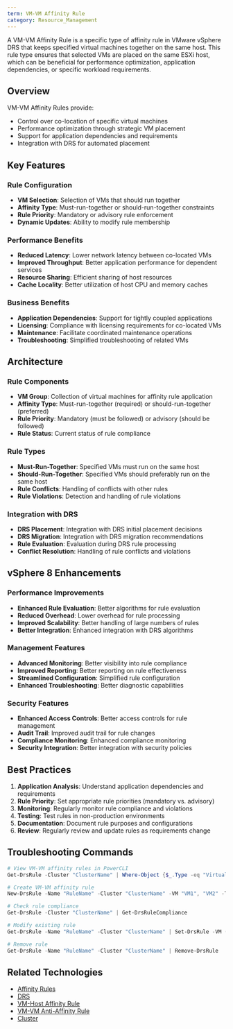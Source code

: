 ```yaml
---
term: VM-VM Affinity Rule
category: Resource_Management
---
```


A VM-VM Affinity Rule is a specific type of affinity rule in VMware vSphere DRS that keeps specified virtual machines together on the same host. This rule type ensures that selected VMs are placed on the same ESXi host, which can be beneficial for performance optimization, application dependencies, or specific workload requirements.

## Overview

VM-VM Affinity Rules provide:
- Control over co-location of specific virtual machines
- Performance optimization through strategic VM placement
- Support for application dependencies and requirements
- Integration with DRS for automated placement

## Key Features

### Rule Configuration
- **VM Selection**: Selection of VMs that should run together
- **Affinity Type**: Must-run-together or should-run-together constraints
- **Rule Priority**: Mandatory or advisory rule enforcement
- **Dynamic Updates**: Ability to modify rule membership

### Performance Benefits
- **Reduced Latency**: Lower network latency between co-located VMs
- **Improved Throughput**: Better application performance for dependent services
- **Resource Sharing**: Efficient sharing of host resources
- **Cache Locality**: Better utilization of host CPU and memory caches

### Business Benefits
- **Application Dependencies**: Support for tightly coupled applications
- **Licensing**: Compliance with licensing requirements for co-located VMs
- **Maintenance**: Facilitate coordinated maintenance operations
- **Troubleshooting**: Simplified troubleshooting of related VMs

## Architecture

### Rule Components
- **VM Group**: Collection of virtual machines for affinity rule application
- **Affinity Type**: Must-run-together (required) or should-run-together (preferred)
- **Rule Priority**: Mandatory (must be followed) or advisory (should be followed)
- **Rule Status**: Current status of rule compliance

### Rule Types
- **Must-Run-Together**: Specified VMs must run on the same host
- **Should-Run-Together**: Specified VMs should preferably run on the same host
- **Rule Conflicts**: Handling of conflicts with other rules
- **Rule Violations**: Detection and handling of rule violations

### Integration with DRS
- **DRS Placement**: Integration with DRS initial placement decisions
- **DRS Migration**: Integration with DRS migration recommendations
- **Rule Evaluation**: Evaluation during DRS rule processing
- **Conflict Resolution**: Handling of rule conflicts and violations

## vSphere 8 Enhancements

### Performance Improvements
- **Enhanced Rule Evaluation**: Better algorithms for rule evaluation
- **Reduced Overhead**: Lower overhead for rule processing
- **Improved Scalability**: Better handling of large numbers of rules
- **Better Integration**: Enhanced integration with DRS algorithms

### Management Features
- **Advanced Monitoring**: Better visibility into rule compliance
- **Improved Reporting**: Better reporting on rule effectiveness
- **Streamlined Configuration**: Simplified rule configuration
- **Enhanced Troubleshooting**: Better diagnostic capabilities

### Security Features
- **Enhanced Access Controls**: Better access controls for rule management
- **Audit Trail**: Improved audit trail for rule changes
- **Compliance Monitoring**: Enhanced compliance monitoring
- **Security Integration**: Better integration with security policies

## Best Practices

1. **Application Analysis**: Understand application dependencies and requirements
2. **Rule Priority**: Set appropriate rule priorities (mandatory vs. advisory)
3. **Monitoring**: Regularly monitor rule compliance and violations
4. **Testing**: Test rules in non-production environments
5. **Documentation**: Document rule purposes and configurations
6. **Review**: Regularly review and update rules as requirements change

## Troubleshooting Commands

```powershell
# View VM-VM affinity rules in PowerCLI
Get-DrsRule -Cluster "ClusterName" | Where-Object {$_.Type -eq "VirtualMachineAffinityRule"}

# Create VM-VM affinity rule
New-DrsRule -Name "RuleName" -Cluster "ClusterName" -VM "VM1", "VM2" -Type "VirtualMachineAffinityRule" -Enabled $true

# Check rule compliance
Get-DrsRule -Cluster "ClusterName" | Get-DrsRuleCompliance

# Modify existing rule
Get-DrsRule -Name "RuleName" -Cluster "ClusterName" | Set-DrsRule -VM (Get-VM "VM1", "VM2", "VM3")

# Remove rule
Get-DrsRule -Name "RuleName" -Cluster "ClusterName" | Remove-DrsRule
```

## Related Technologies

- [Affinity Rules](/glossary/term/affinity-rules.md)
- [DRS](/glossary/term/drs.md)
- [VM-Host Affinity Rule](/glossary/term/vm-host-affinity-rule.md)
- [VM-VM Anti-Affinity Rule](/glossary/term/vm-vm-anti-affinity-rule.md)
- [Cluster](/glossary/term/cluster)